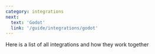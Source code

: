 ```yaml
---
category: integrations
next:
  text: 'Godot'
  link: '/guide/integrations/godot'
---
```


Here is a list of all integrations and how they work together
